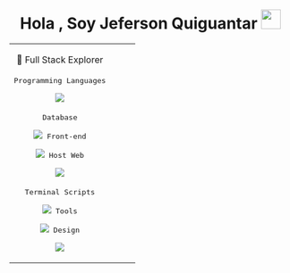<h1 align="center"><b>Hola , Soy Jeferson Quiguantar </b><img src="https://media.giphy.com/media/hvRJCLFzcasrR4ia7z/giphy.gif" width="35"></h1>

<p align="center">




<p align="center">
<table align="center">
<tr border="none">
<td width="80%" align="left">
  
<p style="display: inline-block;" align="center">
  🚀 Full Stack Explorer<br></br>
  <kbd>
    <kbd>Programming Languages</kbd>
    <br>
    <br>
    <img src="https://skillicons.dev/icons?i=py,java,matlab,cpp&perline=4" />  
  </kbd>   
   <br>
    <br>
  <kbd>
    <kbd>Database</kbd>
    <br>
    <br>
    <img src="https://skillicons.dev/icons?i=mysql&perline=4" /> 
  </kbd>    
    <kbd>
    <kbd>Front-end</kbd>
    <br>
    <br>
    <img src="https://skillicons.dev/icons?i=html,css,react&perline=4" />  
  </kbd>
  <kbd>
    <kbd>Host Web</kbd>
    <br>
    <br>
    <img src="https://skillicons.dev/icons?i=netlify&perline=4" />  
  </kbd>
  
  <br>
  <br>
   <kbd>
    <kbd>Terminal Scripts</kbd>
    <br>
    <br>
    <img src="https://skillicons.dev/icons?i=powershell,bash&perline=4" />
  </kbd>
  <kbd>
    <kbd>Tools</kbd>
    <br>
    <br>
     <img src="https://skillicons.dev/icons?i=vscode&perline=4" />  
  </kbd> 
    <kbd>
    <kbd>Design</kbd>
    <br>
    <br>
     <img src="https://skillicons.dev/icons?i=ai,p5js,processing,ps&perline=4" />  
  </kbd> 
</p>   
</td>


  </td>
</tr>
</table>
</p>    


